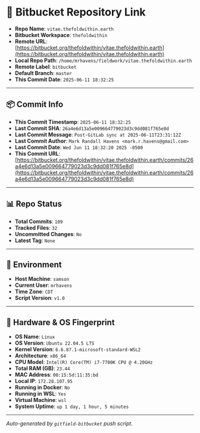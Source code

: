 # 🔗 Bitbucket Repository Link

- **Repo Name**: `vitae.thefoldwithin.earth`
- **Bitbucket Workspace**: `thefoldwithin`
- **Remote URL**: [https://bitbucket.org/thefoldwithin/vitae.thefoldwithin.earth](https://bitbucket.org/thefoldwithin/vitae.thefoldwithin.earth)
- **Local Repo Path**: `/home/mrhavens/fieldwork/vitae.thefoldwithin.earth`
- **Remote Label**: `bitbucket`
- **Default Branch**: `master`
- **This Commit Date**: `2025-06-11 18:32:25`

---

## 📦 Commit Info

- **This Commit Timestamp**: `2025-06-11 18:32:25`
- **Last Commit SHA**: `26a4e6d13a5e009664779023d3c9dd081f765e8d`
- **Last Commit Message**: `Post-GitLab sync at 2025-06-11T23:31:12Z`
- **Last Commit Author**: `Mark Randall Havens <mark.r.havens@gmail.com>`
- **Last Commit Date**: `Wed Jun 11 18:32:20 2025 -0500`
- **This Commit URL**: [https://bitbucket.org/thefoldwithin/vitae.thefoldwithin.earth/commits/26a4e6d13a5e009664779023d3c9dd081f765e8d](https://bitbucket.org/thefoldwithin/vitae.thefoldwithin.earth/commits/26a4e6d13a5e009664779023d3c9dd081f765e8d)

---

## 📊 Repo Status

- **Total Commits**: `109`
- **Tracked Files**: `32`
- **Uncommitted Changes**: `No`
- **Latest Tag**: `None`

---

## 🧭 Environment

- **Host Machine**: `samson`
- **Current User**: `mrhavens`
- **Time Zone**: `CDT`
- **Script Version**: `v1.0`

---

## 🧬 Hardware & OS Fingerprint

- **OS Name**: `Linux`
- **OS Version**: `Ubuntu 22.04.5 LTS`
- **Kernel Version**: `6.6.87.1-microsoft-standard-WSL2`
- **Architecture**: `x86_64`
- **CPU Model**: `Intel(R) Core(TM) i7-7700K CPU @ 4.20GHz`
- **Total RAM (GB)**: `23.44`
- **MAC Address**: `00:15:5d:11:35:bd`
- **Local IP**: `172.28.107.95`
- **Running in Docker**: `No`
- **Running in WSL**: `Yes`
- **Virtual Machine**: `wsl`
- **System Uptime**: `up 1 day, 1 hour, 5 minutes`

---

_Auto-generated by `gitfield-bitbucket` push script._
